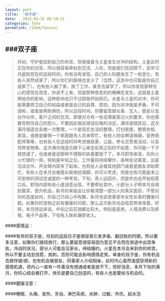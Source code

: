 ```yaml
---
layout: post
title:  "双子座"
date:   2015-03-31 09:19:11
categories: fate
permalink: /12md/twince/
---
```


###双子座
---

> 月初，守护星回到自己的命宫，但紧接着与土星发生对冲的结构，土星此时正在你的对宫，所以很容易牵扯到交流、人际，但是我们先回顾下，去年12月底到现在的这段时间，你有没有发现，自己的人际圈发生了一些变化，有些人突然成家了，所以你们的联络也变少了（当然，这其中也可能是你自己成家了），也有些人搬了家，换了工作，甚至去留学了，所以你发现那种交心的感觉在改变，你说不上来，但是那种改变的的确确在发生，这就是土星带给你的影响，这种影响也只不过刚刚开始而已。水星与土星的对冲，你可能需要捍卫自己的权益或者是自己的自尊、原则，因为对冲就是矛盾，不可调和，或者是两败俱伤，所以这段时间，你要留意跟长辈、恋人、朋友以及合作伙伴，客户之间的交流，即便对方有一些无理甚至过火的要求，你也需要克制住自己的怒火，不要因此做出错误后悔的决定。满月紧随其后，这次满月很适合去做一次整理，一个是现实生活的整理，打扫房屋，整顿衣柜、家具，或者是雇佣一个家政服务人员来帮忙，有些人则会聘请保姆，营养搭配师等等，也有些人在这段时间考虑做慈善、公益，参与志愿者活动，以及领养宠物等。这次满月很适合静下心来去反观之前的不如意，你可能一下子就想通了，也或者是说那种不理智的执着要放下了。本月职场来说，风风火火忙碌的一周，特别是中旬之后，工作量将持续攀升，各种走动事宜，出差洽谈合作、开会等内容多了起来。也有些人会被其他部门或者是朋友求助帮忙，有些人在本月会被猎头联络挖墙脚，你可以考虑，但是也有可能是本公司安排的测试忠诚度的一种考验，下旬，贵人运回升，但是你也会开始招惹口舌，职场内部有些小道消息出现，不要牵扯其中。小部分人子啊本月会得到嘉奖、晋升机会。新月的来临会让你看清楚一部分人的真实面目，不管对你的态度如何，你自己已经心中有数，新月也会改善家中女性长辈的健康问题。如果你的宠物之前有健康的问题，那么这次新月也会给其带来改善，好转。本月财运来说，中旬之前花销都比较大，特别是差旅，人情消费以及房租、电子产品等，下旬有入账和兼职收入。

####感情运：

####有伴的双子座，月初的这段日子是很容易引发矛盾、翻旧账的时期，所以要多注意，如果你们接班旅行，那么要留意很容易因为意见不合而在旅途中出现争执，冷战的状况，部分人可能会见家长，缔结婚约。火星在本月会来到你的命宫，所以不要主动去找茬，挑刺，否则可能会影响感情走势。单身的双子座，你有机会去做伴娘/郎，也有机会被朋友，同事家人介绍相亲，此时内心虽然渴望获得新的感情机遇，但内心一直有一件事没有想通或者是放不下，但好消息，本月下旬的满月，你的心结会被打开，快乐是要自己创造的，有些人也是要给与机会的。

####健康注意：

####睡眠、头痛、发热、牙齿、淋巴系统、水肿、过敏、外伤、起水泡
